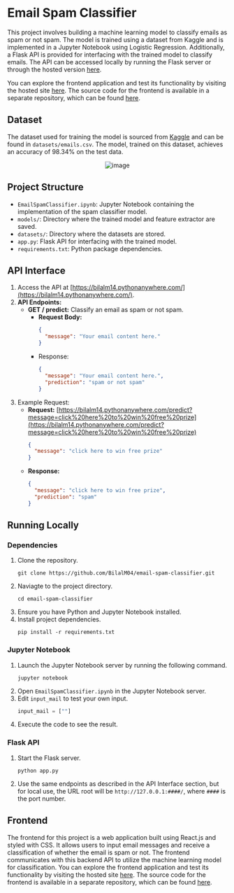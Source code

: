 # Email Spam Classifier

This project involves building a machine learning model to classify emails as spam or not spam. The model is trained using a dataset from Kaggle and is implemented in a Jupyter Notebook using Logistic Regression. Additionally, a Flask API is provided for interfacing with the trained model to classify emails. The API can be accessed locally by running the Flask server or through the hosted version [here](https://bilalm14.pythonanywhere.com/predict?message=). 

You can explore the frontend application and test its functionality by visiting the hosted site [here](https://bilalm04.github.io/mail-guard/). The source code for the frontend is available in a separate repository, which can be found [here](https://github.com/BilalM04/mail-guard).

## Dataset 

The dataset used for training the model is sourced from [Kaggle](https://www.kaggle.com/datasets/jackksoncsie/spam-email-dataset?resource=download) and can be found in `datasets/emails.csv`. The model, trained on this dataset, achieves an accuracy of 98.34% on the test data.

<div align="center">

![image](https://github.com/user-attachments/assets/1351fe99-8061-42b8-8ee8-87d4cc907ae5)

</div>

## Project Structure

- `EmailSpamClassifier.ipynb`: Jupyter Notebook containing the implementation of the spam classifier model.
- `models/`: Directory where the trained model and feature extractor are saved.
- `datasets/`: Directory where the datasets are stored.
- `app.py`: Flask API for interfacing with the trained model.
- `requirements.txt`: Python package dependencies.

## API Interface

1. Access the API at [https://bilalm14.pythonanywhere.com/](https://bilalm14.pythonanywhere.com/).
2. **API Endpoints:**
   - **GET / predict:** Classify an email as spam or not spam.
     - **Request Body:**
       ```json
       {
         "message": "Your email content here."
       }
       ```
     - Response:
       ```json
       {
         "message": "Your email content here.",
         "prediction": "spam or not spam"
       }
       ```
3. Example Request:
   - **Request:** [https://bilalm14.pythonanywhere.com/predict?message=click%20here%20to%20win%20free%20prize](https://bilalm14.pythonanywhere.com/predict?message=click%20here%20to%20win%20free%20prize)
      ```json
      {
        "message": "click here to win free prize"
      }
      ```
   - **Response:**
     ```json
     {
       "message": "click here to win free prize",
       "prediction": "spam"
     }
     ```

## Running Locally

### Dependencies

1. Clone the repository.
   ```
   git clone https://github.com/BilalM04/email-spam-classifier.git
   ```
2. Naviagte to the project directory.
   ```
   cd email-spam-classifier
   ```
3. Ensure you have Python and Jupyter Notebook installed.
4. Install project dependencies.
   ```
   pip install -r requirements.txt
   ```

### Jupyter Notebook

1. Launch the Jupyter Notebook server by running the following command.
   ```
   jupyter notebook
   ```
2. Open `EmailSpamClassifier.ipynb` in the Jupyter Notebook server.
3. Edit `input_mail` to test your own input.
   ```python
   input_mail = [""]
   ```
4. Execute the code to see the result.

### Flask API

1. Start the Flask server.
   ```
   python app.py
   ```
2. Use the same endpoints as described in the API Interface section, but for local use, the URL root will be `http://127.0.0.1:####/`, where `####` is the port number.

## Frontend

The frontend for this project is a web application built using React.js and styled with CSS. It allows users to input email messages and receive a classification of whether the email is spam or not. The frontend communicates with this backend API to utilize the machine learning model for classification. You can explore the frontend application and test its functionality by visiting the hosted site [here](https://bilalm04.github.io/mail-guard/). The source code for the frontend is available in a separate repository, which can be found [here](https://github.com/BilalM04/mail-guard).






